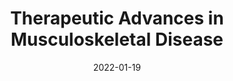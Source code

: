 ---
date: 2022-01-19
##
title:    Therapeutic Advances in Musculoskeletal Disease 
## Titel der Publikation, beispielweise The Lancet.
##
authors: 'Benavemt, D, Garrido-Cumbrera, M, Plasencia-Rodríguez, C, et al.'
##
status:   default
##
en:
  subtitle:   'Poor health and functioning in patients with axial spondyloarthritis during the COVID-19 pandemic and lockdown: REUMAVID study (phase 1)'
  ##
  description: 'To evaluate the overall health and functioning in patients with axial spondyloarthritis (axSpA) and related factors affecting these during the COVID-19 pandemic and lockdown measures. : Data from 587 axSpA patients participating in the first phase (April–July 2020) of the REUMAVID study who completed the ASAS Health Index (ASAS-HI) were analysed. REUMAVID is a cross-sectional study that collects data through an online survey to assess the impact of the COVID-19 pandemic on patients with rheumatic and musculoskeletal diseases across seven European countries. Poor health was defined as ASAS-HI⩾12. The World Health Organization Five well-being index, self-perceived health status and change in health status during COVID-19 pandemic were evaluated as secondary outcomes. Logistic regression models were used to identify the factors associated with poor health.  According to the ASAS-HI, 147 (25.0%) patients reported poor health. Pain and moving around were the main affected categories. In addition, 14.0% reported their selfperceived health status as ‘bad’ or ‘very bad’ and 46.8% as worse than before the pandemic. In the multivariate analysis, smoking, diabetes and taking painkillers or corticosteroids use were significantly associated with poor health, while engaging in physical activity and being actively employed were inversely associated with this. During the first wave of the COVID-19 pandemic, one in four axSpA patients reported poor health and functioning, while the self-perceived health status of almost half of these patients worsened. Nonsmoking, physical activity and being employed were associated with better outcomes.'
  ## 
  tags:    [ASAS-HI, axial spondyloarthritis, COVID-19, pandemic, patient-reported outcomes]
## 
de: 
  ##
  subtitle:   'Schlechte Gesundheit und Funktionsfähigkeit bei Patienten mit axialer Spondyloarthritis während der COVID-19-Pandemie und des Lockdowns: REUMAVID-Studie (Phase 1)'
  ##
  description: 'Bewertung des allgemeinen Gesundheitszustands und der Funktionsfähigkeit von Patienten mit axialer Spondyloarthritis (axSpA) und der damit zusammenhängenden Faktoren, die diese während der COVID-19-Pandemie und der Lockdown-Maßnahmen beeinflussen: Es wurden die Daten von 587 axSpA-Patienten analysiert, die an der ersten Phase (April-Juli 2020) der REUMAVID-Studie teilnahmen und den ASAS Health Index (ASAS-HI) ausfüllten. REUMAVID ist eine Querschnittsstudie, in der mittels einer Online-Umfrage Daten gesammelt werden, um die Auswirkungen der COVID-19-Pandemie auf Patienten mit rheumatischen und muskuloskelettalen Erkrankungen in sieben europäischen Ländern zu bewerten. Schlechter Gesundheitszustand wurde als ASAS-HI⩾12 definiert. Der Fünf-Wohlfühl-Index der Weltgesundheitsorganisation, der selbst wahrgenommene Gesundheitszustand und die Veränderung des Gesundheitszustands während der COVID-19-Pandemie wurden als sekundäre Endpunkte ausgewertet. Mit Hilfe logistischer Regressionsmodelle wurden die Faktoren ermittelt, die mit einem schlechten Gesundheitszustand in Verbindung stehen.  Nach dem ASAS-HI gaben 147 (25,0 %) Patienten einen schlechten Gesundheitszustand an. Schmerzen und Fortbewegung waren die am stärksten betroffenen Kategorien. Darüber hinaus gaben 14,0 % an, dass sie ihren Gesundheitszustand selbst als schlecht" oder sehr schlecht" und 46,8 % als schlechter als vor der Pandemie einschätzten. In der multivariaten Analyse wurden Rauchen, Diabetes und die Einnahme von Schmerzmitteln oder Kortikosteroiden signifikant mit einem schlechten Gesundheitszustand in Verbindung gebracht, während körperliche Aktivität und Erwerbstätigkeit in einem umgekehrten Verhältnis dazu standen. Während der ersten Welle der COVID-19-Pandemie berichtete einer von vier axSpA-Patienten über einen schlechten Gesundheitszustand und eine schlechte Funktionsfähigkeit, während sich der selbst wahrgenommene Gesundheitszustand bei fast der Hälfte dieser Patienten verschlechterte. Nichtrauchen, körperliche Aktivität und Berufstätigkeit wurden mit besseren Ergebnissen in Verbindung gebracht.'
  ## 
  ##
  tags:     [ASAS-HI, axiale Spondyloarthritis, COVID-19, Pandemie, von Patienten berichtete Ergebnisse]
##
group:  "Interventions"
##
credit:      https://doi.org/10.1177/1759720X211066685
##
## 2020-09-30_10.1038_s41590-020-00808-x.md
---